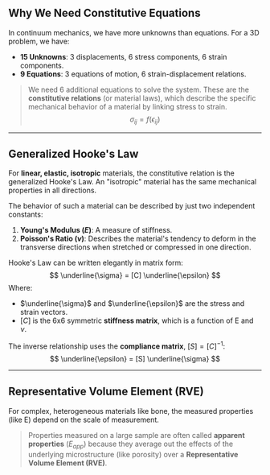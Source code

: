 ## Why We Need Constitutive Equations
In continuum mechanics, we have more unknowns than equations. For a 3D problem, we have:
- **15 Unknowns**: 3 displacements, 6 stress components, 6 strain components.
- **9 Equations**: 3 equations of motion, 6 strain-displacement relations.

> We need 6 additional equations to solve the system. These are the **constitutive relations** (or material laws), which describe the specific mechanical behavior of a material by linking stress to strain.
> $$ \sigma_{ij} = f(\epsilon_{ij}) $$

---

## Generalized Hooke's Law
For **linear, elastic, isotropic** materials, the constitutive relation is the generalized Hooke's Law. An "isotropic" material has the same mechanical properties in all directions.

The behavior of such a material can be described by just two independent constants:
1.  **Young's Modulus ($E$)**: A measure of stiffness.
2.  **Poisson's Ratio ($\nu$)**: Describes the material's tendency to deform in the transverse directions when stretched or compressed in one direction.

Hooke's Law can be written elegantly in matrix form:
$$ \underline{\sigma} = [C] \underline{\epsilon} $$
Where:
- $\underline{\sigma}$ and $\underline{\epsilon}$ are the stress and strain vectors.
- $[C]$ is the 6x6 symmetric **stiffness matrix**, which is a function of E and $\nu$.

The inverse relationship uses the **compliance matrix**, $[S] = [C]^{-1}$:
$$ \underline{\epsilon} = [S] \underline{\sigma} $$

---

## Representative Volume Element (RVE)
For complex, heterogeneous materials like bone, the measured properties (like E) depend on the scale of measurement.

> Properties measured on a large sample are often called **apparent properties** ($E_{app}$) because they average out the effects of the underlying microstructure (like porosity) over a **Representative Volume Element (RVE)**.